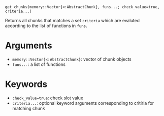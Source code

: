 ```
get_chunks(memory::Vector{<:AbstractChunk}, funs...; check_value=true, criteria...)
```

Returns all chunks that matches a set `criteria` which are evaluted according to the list of functions in `funs`.

# Arguments

  * `memory::Vector{<:AbstractChunk}`: vector of chunk objects
  * `funs...`: a list of functions

# Keywords

  * `check_value=true`: check slot value
  * `criteria...`: optional keyword arguments corresponding to critiria for matching chunk
